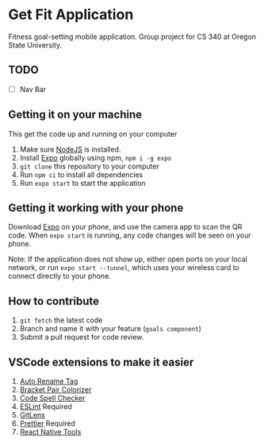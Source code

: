 # Get Fit Application

Fitness goal-setting mobile application. Group project for CS 340 at Oregon State University.

## TODO

- [ ] Nav Bar

## Getting it on your machine

This get the code up and running on your computer

1. Make sure [NodeJS](https://nodejs.org/en/) is installed.
2. Install [Expo](https://expo.io/) globally using npm, `npm i -g expo`
3. `git clone` this repository to your computer
4. Run `npm ci` to install all dependencies
5. Run `expo start` to start the application

## Getting it working with your phone

Download [Expo](https://expo.io/tools) on your phone, and use the camera app to scan the QR code. When `expo start` is running, any code changes will be seen on your phone.

Note: If the application does not show up, either open ports on your local network, or run `expo start --tunnel`, which uses your wireless card to connect directly to your phone.

## How to contribute

1. `git fetch` the latest code
2. Branch and name it with your feature (`goals component`)
3. Submit a pull request for code review.

## VSCode extensions to make it easier

1. [Auto Rename Tag](https://marketplace.visualstudio.com/items?itemName=formulahendry.auto-rename-tag)
2. [Bracket Pair Colorizer](https://marketplace.visualstudio.com/items?itemName=CoenraadS.bracket-pair-colorizer)
3. [Code Spell Checker](https://marketplace.visualstudio.com/items?itemName=streetsidesoftware.code-spell-checker)
4. [ESLint](https://marketplace.visualstudio.com/items?itemName=dbaeumer.vscode-eslint) Required
5. [GitLens](https://marketplace.visualstudio.com/items?itemName=eamodio.gitlens)
6. [Prettier](https://marketplace.visualstudio.com/items?itemName=esbenp.prettier-vscode) Required
7. [React Native Tools](https://marketplace.visualstudio.com/items?itemName=vsmobile.vscode-react-native)
